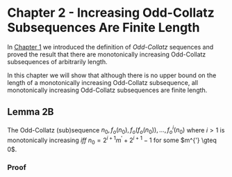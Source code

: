 # Chapter 2 - Increasing Odd-Collatz Subsequences Are Finite Length

In [Chapter 1](Chapter-1-Unbounded-Length-Increasing-Odd-Collatz-Sequences.md) we introduced the definition of _Odd-Collatz_ sequences and proved the result that there are monotonically increasing Odd-Collatz subsequences of arbitrarily length.

In this chapter we will show that although there is no upper bound on the length of a monotonically increasing Odd-Collatz subsequence, all monotonically increasing Odd-Collatz subsequences are finite length.

## Lemma 2B

The Odd-Collatz (sub)sequence $`n_0, f_o(n_0), f_o(f_o(n_0)), \dots, f_o^{i}(n_0)`$ where $`i > 1`$ is monotonically increasing _iff_ $`n_0 = 2^{i+1}m^{'} + 2^{i+1} - 1`$ for some $`m^{'} \gteq 0`$.

### Proof



